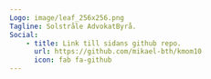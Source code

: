```yaml
---
Logo: image/leaf_256x256.png
Tagline: Solstråle AdvokatByrå.
Social:
    - title: Link till sidans github repo.
      url: https://github.com/mikael-bth/kmom10
      icon: fab fa-github
---
```

